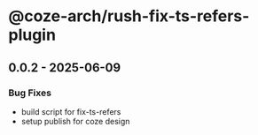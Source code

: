 # @coze-arch/rush-fix-ts-refers-plugin

## 0.0.2 - 2025-06-09

### Bug Fixes

- build script for fix-ts-refers
- setup publish for coze design

